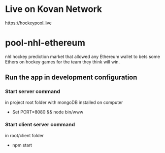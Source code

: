 # Live on Kovan Network

https://hockeypool.live


# pool-nhl-ethereum

nhl hockey prediction market that allowed any Ethereum wallet to bets some Ethers on hockey games for the team they think will win. 

## Run the app in development configuration
### Start server command

in project root folder with mongoDB installed on computer

- Set PORT=8080 && node bin/www

### Start client server command

in root/client folder

- npm start 
